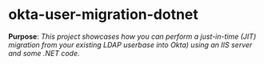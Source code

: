 # okta-user-migration-dotnet

**Purpose**: *This project showcases how you can perform a just-in-time (JIT)
migration from your existing LDAP userbase into Okta) using an IIS server and
some .NET code.*
